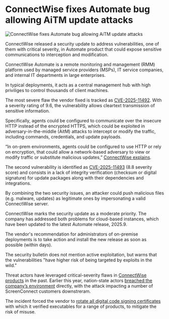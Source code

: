 # ConnectWise fixes Automate bug allowing AiTM update attacks

![ConnectWise fixes Automate bug allowing AiTM update attacks](https://www.bleepstatic.com/content/hl-images/2025/05/29/connectwise-logo.jpg)

ConnectWise released a security update to address vulnerabilities, one of them with critical severity, in Automate product that could expose sensitive communications to interception and modification.

ConnectWise Automate is a remote monitoring and management (RMM) platform used by managed service providers (MSPs), IT service companies, and internal IT departments in large enterprises.

In typical deployments, it acts as a central management hub with high priviliges to control thousands of client machines.

The most severe flaw the vendor fixed is tracked as [CVE-2025-11492](https://nvd.nist.gov/vuln/detail/CVE-2025-11492). With a severity rating of 9.6, the vulnerability allows cleartext transmission of sensitive information.

Specifically, agents could be configured to communicate over the insecure HTTP instead of the encrypted HTTPS, which could be exploited in adversary-in-the-middle (AitM) attacks to intercept or modify the traffic, including commands, credentials, and update payloads.

“In on-prem environments, agents could be configured to use HTTP or rely on encryption, that could allow a network-based adversary to view or modify traffic or substitute malicious updates,” [ConnectWise explains](https://www.connectwise.com/company/trust/security-bulletins/connectwise-automate-2025.9-security-fix).

The second vulnerability is identified as [CVE-2025-11493](https://nvd.nist.gov/vuln/detail/CVE-2025-11493) (8.8 severity score) and consists in a lack of integrity verification (checksum or digital signature) for update packages along with their dependencies and integrations.

By combining the two security issues, an attacker could push malicious files (e.g. malware, updates) as legitimate ones by impersonating a valid ConnectWise server.

ConnectWise marks the security update as a moderate priority. The company has addressed both problems for cloud-based instances, which have been updated to the latest Automate release, 2025.9.

The vendor's recommendation for administrators of on-premise deployments is to take action and install the new release as soon as possible (within days).

The security bulletin does not mention active exploitation, but warns that the vulnerabilities "have higher risk of being targeted by exploits in the wild."

Threat actors have leveraged critical-severity flaws in [ConnectWise products](https://www.bleepingcomputer.com/news/security/screenconnect-critical-bug-now-under-attack-as-exploit-code-emerges/) in the past. Earlier this year, nation-state actors [breached the company’s environment](https://www.bleepingcomputer.com/news/security/connectwise-breached-in-cyberattack-linked-to-nation-state-hackers/) directly, with the attack impacting a number of ScreenConnect customers downstreram.

The incident forced the vendor to [rotate all digital code signing certificates](https://www.bleepingcomputer.com/news/security/connectwise-rotating-code-signing-certificates-over-security-concerns/) with which it verified executables for a range of products, to mitigate the risk of misuse.